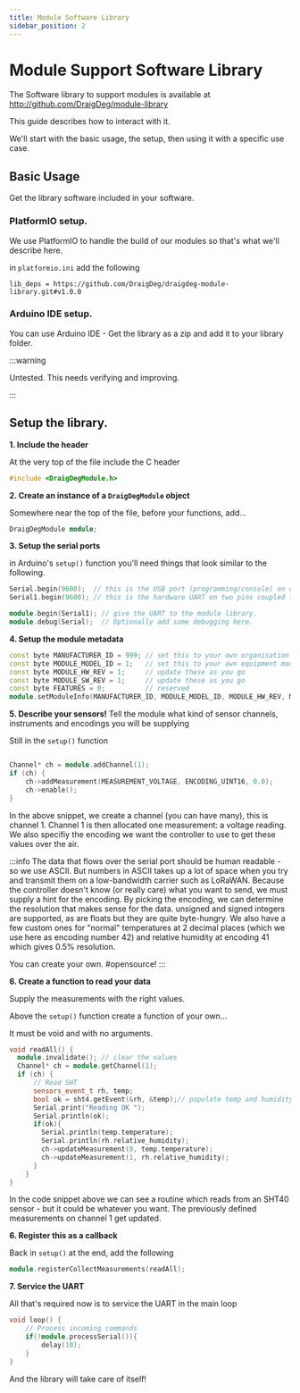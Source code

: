 ```yaml
---
title: Module Software Library
sidebar_position: 2
---
```



# Module Support Software Library 

The Software library to support modules is available at http://github.com/DraigDeg/module-library

This guide describes how to interact with it. 

We'll start with the basic usage, the setup, then using it with a specific use case. 

## Basic Usage


Get the library software included in your software. 

### PlatformIO setup.

We use PlatformIO to handle the build of our modules so that's what we'll describe here. 

in `platformio.ini` add the following

```properties
lib_deps = https://github.com/DraigDeg/draigdeg-module-library.git#v1.0.0
```

### Arduino IDE setup.

You can use Arduino IDE - Get the library as a zip and add it to your library folder. 

:::warning

Untested. This needs verifying and improving.

:::


## Setup the library.

**1. Include the header**

At the very top of the file include the C header

```CPP
#include <DraigDegModule.h>
```

**2. Create an instance of a `DraigDegModule` object**


Somewhere near the top of the file, before your functions, add...

```CPP
DraigDegModule module;
```

**3. Setup the serial ports**

in Arduino's `setup()` function you'll need things that look similar to the following.

```CPP
Serial.begin(9600);  // this is the USB port (programming/console) on our Xiao-based module
Serial1.begin(9600); // this is the hardware UART on two pins coupled to the controller port

module.begin(Serial1); // give the UART to the module library.
module.debug(Serial);  // Optionally add some debugging here.

```

**4. Setup the module metadata**

```CPP
const byte MANUFACTURER_ID = 999; // set this to your own organisation or manufacturer ID - ignore if private data.  
const byte MODULE_MODEL_ID = 1;   // set this to your own equipment model code - can be anything if private data.
const byte MODULE_HW_REV = 1;     // update these as you go
const byte MODULE_SW_REV = 1;     // update these as you go
const byte FEATURES = 0;          // reserved
module.setModuleInfo(MANUFACTURER_ID, MODULE_MODEL_ID, MODULE_HW_REV, MODULE_SW_REV, FEATURES);
```

**5. Describe your sensors!**
Tell the module what kind of sensor channels, instruments and encodings you will be supplying

Still in the `setup()` function

```CPP

Channel* ch = module.addChannel(1);
if (ch) {
    ch->addMeasurement(MEASUREMENT_VOLTAGE, ENCODING_UINT16, 0.0);
    ch->enable();
}
```

In the above snippet, we create a channel (you can have many), this is channel 1.
Channel 1 is then allocated one measurement: a voltage reading.
We also specifiy the encoding we want the controller to use to get these values over the air. 

:::info
The data that flows over the serial port should be human readable - so we use ASCII.  But numbers in ASCII takes up a lot of space when you try and transmit them on a low-bandwidth carrier such as LoRaWAN. Because the controller doesn't know (or really care) what you want to send, we must supply a hint for the encoding. 
By picking the encoding, we can determine the resolution that makes sense for the data.  unsigned and signed integers are supported, as are floats but they are quite byte-hungry. We also have a few custom ones for "normal" temperatures at 2 decimal places (which we use here as encoding number 42) and relative humidity at encoding 41 which gives 0.5% resolution. 

You can create your own. #opensource! 
:::

**6. Create a function to read your data** 

Supply the measurements with the right values.

Above the `setup()` function create a function of your own...

It must be void and with no arguments. 

```CPP
void readAll() {
  module.invalidate(); // clear the values
  Channel* ch = module.getChannel(1);
  if (ch) {
      // Read SHT
      sensors_event_t rh, temp;
      bool ok = sht4.getEvent(&rh, &temp);// populate temp and humidity objects with fresh data
      Serial.print("Reading OK ");
      Serial.println(ok);
      if(ok){
        Serial.println(temp.temperature);
        Serial.println(rh.relative_humidity);
        ch->updateMeasurement(0, temp.temperature);
        ch->updateMeasurement(1, rh.relative_humidity);
      }
    }
}
```

In the code snippet above we can see a routine which reads from an SHT40 sensor - but it could be whatever you want. 
The previously defined measurements on channel 1 get updated.

**6. Register this as a callback**

Back in `setup()` at the end, add the following

```CPP
module.registerCollectMeasurements(readAll);
```

**7. Service the UART**

All that's required now is to service the UART in the main loop

```CPP
void loop() {
    // Process incoming commands
    if(!module.processSerial()){
        delay(10);
    }
}
```

And the library will take care of itself!